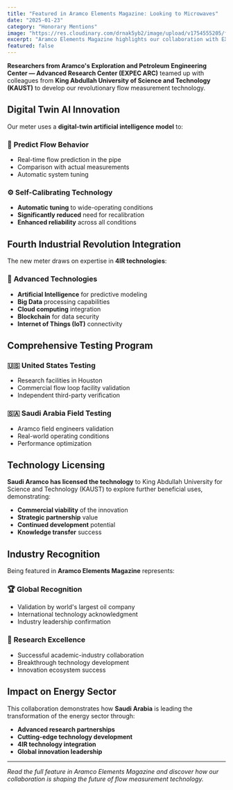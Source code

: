 ```yaml
---
title: "Featured in Aramco Elements Magazine: Looking to Microwaves"
date: "2025-01-23"
category: "Honorary Mentions"
image: "https://res.cloudinary.com/drnak5yb2/image/upload/v1754555205/field_mvkccv.jpg"
excerpt: "Aramco Elements Magazine highlights our collaboration with EXPEC ARC and KAUST in developing revolutionary microwave-based flow measurement technology."
featured: false
---
```


**Researchers from Aramco's Exploration and Petroleum Engineering Center — Advanced Research Center (EXPEC ARC)** teamed up with colleagues from **King Abdullah University of Science and Technology (KAUST)** to develop our revolutionary flow measurement technology.

## Digital Twin AI Innovation

Our meter uses a **digital-twin artificial intelligence model** to:

### 🔮 **Predict Flow Behavior**
- Real-time flow prediction in the pipe
- Comparison with actual measurements
- Automatic system tuning

### ⚙️ **Self-Calibrating Technology**
- **Automatic tuning** to wide-operating conditions
- **Significantly reduced** need for recalibration
- **Enhanced reliability** across all conditions

## Fourth Industrial Revolution Integration

The new meter draws on expertise in **4IR technologies**:

### 🤖 **Advanced Technologies**
- **Artificial Intelligence** for predictive modeling
- **Big Data** processing capabilities
- **Cloud computing** integration
- **Blockchain** for data security
- **Internet of Things (IoT)** connectivity

## Comprehensive Testing Program

### 🇺🇸 **United States Testing**
- Research facilities in Houston
- Commercial flow loop facility validation
- Independent third-party verification

### 🇸🇦 **Saudi Arabia Field Testing**
- Aramco field engineers validation
- Real-world operating conditions
- Performance optimization

## Technology Licensing

**Saudi Aramco has licensed the technology** to King Abdullah University for Science and Technology (KAUST) to explore further beneficial uses, demonstrating:

- **Commercial viability** of the innovation
- **Strategic partnership** value
- **Continued development** potential
- **Knowledge transfer** success

## Industry Recognition

Being featured in **Aramco Elements Magazine** represents:

### 🏆 **Global Recognition**
- Validation by world's largest oil company
- International technology acknowledgment
- Industry leadership confirmation

### 🔬 **Research Excellence**
- Successful academic-industry collaboration
- Breakthrough technology development
- Innovation ecosystem success

## Impact on Energy Sector

This collaboration demonstrates how **Saudi Arabia** is leading the transformation of the energy sector through:

- **Advanced research partnerships**
- **Cutting-edge technology development**
- **4IR technology integration**
- **Global innovation leadership**

---

*Read the full feature in Aramco Elements Magazine and discover how our collaboration is shaping the future of flow measurement technology.*